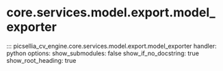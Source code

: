 # core.services.model.export.model_exporter

::: picsellia_cv_engine.core.services.model.export.model_exporter
    handler: python
    options:
        show_submodules: false
        show_if_no_docstring: true
        show_root_heading: true
